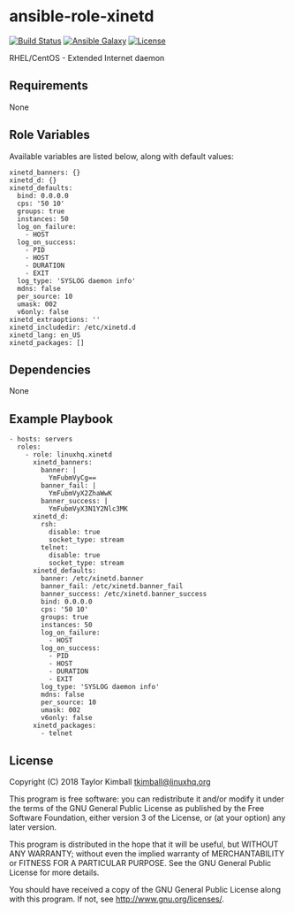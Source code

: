 # ansible-role-xinetd

[![Build Status](https://travis-ci.org/linuxhq/ansible-role-xinetd.svg?branch=master)](https://travis-ci.org/linuxhq/ansible-role-xinetd)
[![Ansible Galaxy](https://img.shields.io/badge/ansible--galaxy-xinetd-blue.svg?style=flat)](https://galaxy.ansible.com/linuxhq/xinetd)
[![License](https://img.shields.io/badge/license-GPLv3-brightgreen.svg?style=flat)](COPYING)

RHEL/CentOS - Extended Internet daemon

## Requirements

None

## Role Variables

Available variables are listed below, along with default values:

    xinetd_banners: {}
    xinetd_d: {}
    xinetd_defaults:
      bind: 0.0.0.0
      cps: '50 10'
      groups: true
      instances: 50
      log_on_failure:
        - HOST
      log_on_success:
        - PID
        - HOST
        - DURATION
        - EXIT
      log_type: 'SYSLOG daemon info'
      mdns: false
      per_source: 10
      umask: 002
      v6only: false
    xinetd_extraoptions: ''
    xinetd_includedir: /etc/xinetd.d
    xinetd_lang: en_US
    xinetd_packages: []

## Dependencies

None

## Example Playbook

    - hosts: servers
      roles:
        - role: linuxhq.xinetd
          xinetd_banners:
            banner: |
              YmFubmVyCg==
            banner_fail: |
              YmFubmVyX2ZhaWwK
            banner_success: |
              YmFubmVyX3N1Y2Nlc3MK
          xinetd_d:
            rsh:
              disable: true
              socket_type: stream
            telnet:
              disable: true
              socket_type: stream
          xinetd_defaults:
            banner: /etc/xinetd.banner
            banner_fail: /etc/xinetd.banner_fail
            banner_success: /etc/xinetd.banner_success
            bind: 0.0.0.0
            cps: '50 10'
            groups: true
            instances: 50
            log_on_failure:
              - HOST
            log_on_success:
              - PID
              - HOST
              - DURATION
              - EXIT
            log_type: 'SYSLOG daemon info'
            mdns: false
            per_source: 10
            umask: 002
            v6only: false
          xinetd_packages:
            - telnet

## License

Copyright (C) 2018 Taylor Kimball <tkimball@linuxhq.org>

This program is free software: you can redistribute it and/or modify
it under the terms of the GNU General Public License as published by
the Free Software Foundation, either version 3 of the License, or
(at your option) any later version.

This program is distributed in the hope that it will be useful,
but WITHOUT ANY WARRANTY; without even the implied warranty of
MERCHANTABILITY or FITNESS FOR A PARTICULAR PURPOSE. See the
GNU General Public License for more details.

You should have received a copy of the GNU General Public License
along with this program. If not, see <http://www.gnu.org/licenses/>.
